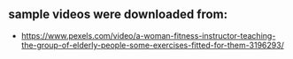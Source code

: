## sample videos were downloaded from:

- https://www.pexels.com/video/a-woman-fitness-instructor-teaching-the-group-of-elderly-people-some-exercises-fitted-for-them-3196293/